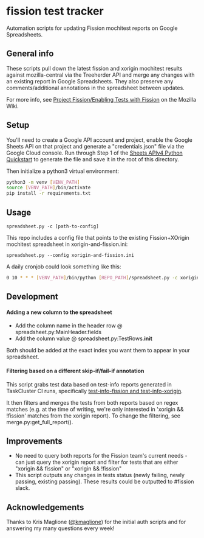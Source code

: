 fission test tracker
============
Automation scripts for updating Fission mochitest reports on Google Spreadsheets.  

## General info

These scripts pull down the latest fission and xorigin mochitest results against mozilla-central via the Treeherder API and merge any changes with an existing report in Google Spreadsheets. They also preserve any comments/additional annotations in the spreadsheet between updates. 

For more info, see [Project Fission/Enabling Tests with Fission](https://wiki.mozilla.org/Project_Fission/Enabling_Tests_with_Fission) on the Mozilla Wiki.

## Setup

You'll need to create a Google API account and project, enable the Google Sheets API on that project and generate a "credentials.json" file via the Google Cloud console. Run through Step 1 of the [Sheets APIv4 Python Quickstart](https://developers.google.com/sheets/api/quickstart/python) to generate the file and save it in the root of this directory. 

Then initialize a python3 virtual environment:
```sh
python3 -m venv [VENV_PATH]
source [VENV_PATH]/bin/activate
pip install -r requirements.txt 
```

## Usage


`spreadsheet.py -c [path-to-config]`


This repo includes a config file that points to the existing Fission+XOrigin mochitest spreadsheet in xorigin-and-fission.ini:


`spreadsheet.py --config xorigin-and-fission.ini`


A daily cronjob could look something like this:

```sh
0 10 * * * [VENV_PATH]/bin/python [REPO_PATH]/spreadsheet.py -c xorigin-and-fission.ini >> /var/log/fission.spreadsheet.log 2>&1
```

## Development

#### Adding a new column to the spreadsheet

* Add the column name in the header row @ spreadsheet.py:MainHeader.fields
* Add the column value @ spreadsheet.py:TestRows.__init__

Both should be added at the exact index you want them to appear in your spreadsheet. 

#### Filtering based on a different skip-if/fail-if annotation

This script grabs test data based on test-info reports generated in TaskCluster CI runs, specifically [test-info-fission and test-info-xorigin](https://searchfox.org/mozilla-central/source/taskcluster/ci/source-test/file-metadata.yml#37,63).

It then filters and merges the tests from both reports based on regex matches (e.g. at the time of writing, we're only interested in 'xorigin && !fission' matches from the xorigin report). To change the filtering, see merge.py:get_full_report().

## Improvements

* No need to query both reports for the Fission team's current needs - can just query the xorigin report and filter for tests that are either "xorigin && fission" or "xorigin && !fission"
* This script outputs any changes in tests status (newly failing, newly passing, existing passing). These results could be outputted to #fission slack.

## Acknowledgements 

Thanks to Kris Maglione ([@kmaglione](https://github.com/kmaglione)) for the initial auth scripts and for answering my many questions every week! 
